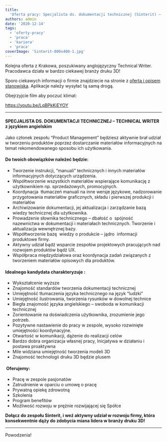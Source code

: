 ```yaml
---
title:
  'Oferta pracy: Specjalista ds. dokumentacji technicznej (Sinterit) – Kraków'
authors: admin
date: '2020-12-14'
tags:
  - 'oferty-pracy'
  - 'praca'
  - 'kariera'
  - 'praca'
coverImage: 'Sinterit-800x400-1.jpg'
---
```


Kolejna oferta z Krakowa, poszukiwany anglojęzyczny Technical Writer. Pracodawca
działa w bardzo ciekawej branży druku 3D!

<!--truncate-->

Sporo ciekawych informacji o firmie znajdziecie na stronie z
[ofertą i opisem stanowiska](https://www.sinterit.com/career/#1559132967732-398aa2cb-6767).
Aplikacje należy wysyłać tą samą drogą.

Obejrzyjcie film aby poczuć klimat:

https://youtu.be/LqBPkKiEYOY

---

#### **SPECJALISTA DS. DOKUMENTACJI TECHNICZNEJ – TECHNICAL WRITER z językiem angielskim**

Jako członek zespołu “Product Management” będziesz aktywnie brał udział w
tworzeniu produktów poprzez dostarczanie materiałów informacyjnych na temat
rekomendowanego sposobu ich użytkowania.

#### **Do twoich obowiązków należeć będzie:**

- Tworzenie instrukcji, “manuali” technicznych i innych materiałów
  informacyjnych dotyczących urządzenia.
- Współtworzenie wszystkich materiałów wspierające komunikację z użytkownikiem
  np. sprzedażowych, promocyjnych.
- Koordynacja  tłumaczeń manuali na inne wersje językowe, nadzorowanie
  przygotowania materiałów graficznych, składu i pierwszej produkcji i
  materiałów
- Archiwizowanie dokumentacji, jej aktualizacja i zarządzanie bazą wiedzy
  technicznej dla użytkownika.
- Prowadzenie słownika technicznego – dbałość o  spójność  nazewnictwa w
  dokumentacji i materiałach technicznych. Tworzenie i aktualizacja wewnętrznej
  bazy.
- Współtworzenie bazę  wiedzy o produkcie – jądro  informacji produktowe firmy.
- Aktywny udział bądź wsparcie zespołów projektowych pracujących nad rozwojem
  produktów bądź UX.
- Współpraca międzydziałowa oraz koordynacja zadań związanych z tworzeniem
  materiałów opisowych dla produktów.

#### **Idealnego kandydata charakteryzuje :**

- Wykształcenie wyższe
- Znajomość standardów tworzenia dokumentacji technicznej
- Umiejętność tłumaczenia języka technicznego na język “ludzki”
- Umiejętność ilustrowania, tworzenia rysunków w dowolnej technice
- Biegła znajomość języka angielskiego – swoboda w komunikacji technicznej
- Zorientowanie na doświadczenia użytkownika, zrozumienie jego potrzeb.
- Pozytywne nastawienie do pracy w zespole, wysoko rozwinięte umiejętności
  koordynacyjne.
- Otwartość w komunikacji, dążenie do realizacji celów
- Bardzo dobra organizacja własnej pracy, Inicjatywa w działaniu i postawa
  proaktywna
- Mile widziana umiejętność tworzenia modeli 3D
- Znajomość technologii druku 3D będzie plusem

####  **Oferujemy**:

- Pracę w zespole pasjonatów
- Zatrudnienie w oparciu o umowę o pracę
- Prywatną opiekę zdrowotną
- Szkolenia
- Program benefitów
- Możliwość rozwoju w prężnie rozwijającej się Spółce

**Dołącz do zespołu Sinterit, i weź aktywny udział w rozwoju firmy, która
konsekwentnie dąży do zdobycia miana lidera w branży druku 3D!**

---

Powodzenia!
